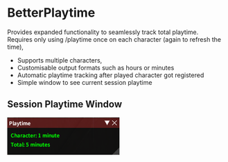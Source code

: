 # BetterPlaytime

Provides expanded functionality to seamlessly track total playtime.  
Requires only using /playtime once on each character (again to refresh the time),
  
+ Supports multiple characters,
+ Customisable output formats such as hours or minutes
+ Automatic playtime tracking after played character got registered
+ Simple window to see current session playtime

## Session Playtime Window
![](BetterPlaytime/images/playtime.png)